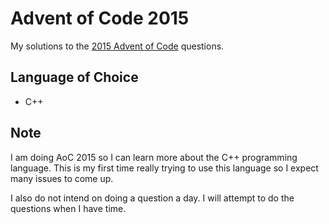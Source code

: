 # Advent of Code 2015
My solutions to the [2015 Advent of Code](https://adventofcode.com/2015) questions. 

## Language of Choice
- C++

## Note
I am doing AoC 2015 so I can learn more about the C++ programming language. This is my first time really trying to use this language so I expect many issues to come up.

I also do not intend on doing a question a day. I will attempt to do the questions when I have time. 